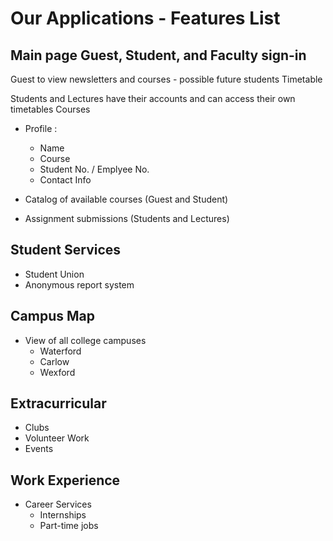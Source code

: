 # Our Applications - Features List

## Main page Guest, Student, and Faculty sign-in

Guest to view newsletters and courses - possible future students
Timetable

Students and Lectures have their accounts and can access their own timetables
Courses

- Profile : 
    - Name
    - Course
    - Student No. / Emplyee No.
    - Contact Info

- Catalog of available courses (Guest and Student)

- Assignment submissions (Students and Lectures)

## Student Services

- Student Union
- Anonymous report system

## Campus Map

- View of all college campuses 
    - Waterford
    - Carlow
    - Wexford

## Extracurricular

- Clubs
- Volunteer Work
- Events

## Work Experience

- Career Services
  - Internships
  - Part-time jobs
